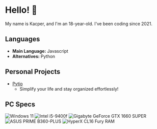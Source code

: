 # Hello! 👋
My name is Kacper, and I'm an 18-year-old. I've been coding since 2021.

## Languages
- **Main Language:** Javascript
- **Alternatives:** Python

## Personal Projects
- [Pytio](https://github.com/Kaspiu/Pytio)
    - Simplify your life and stay organized effortlessly!
## PC Specs
![Windows 11](https://img.shields.io/badge/Windows-11_Pro-blue?logo=windows11)
![Intel i5-9400f](https://img.shields.io/badge/Intel-i5%209400f-blue?logo=intel)
![Gigabyte GeForce GTX 1660 SUPER](https://img.shields.io/badge/Gigabyte-GeForce%20GTX%201660%20SUPER-blue?logo=nvidia)
![ASUS PRIME B360-PLUS](https://img.shields.io/badge/ASUS-PRIME%20BB360--PLUS-blue?logo=asus)
![HyperX CL16 Fury RAM](https://img.shields.io/badge/HyperX-Fury%2016GB%20(2x8GB)%202666MHz-blue?logo=hyperx)
